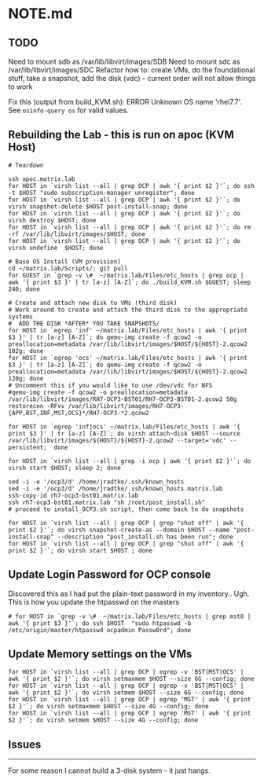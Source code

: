 # NOTE.md

## TODO
Need to mount sdb as /var/lib/libvirt/images/SDB
Need to mount sdc as /var/lib/libvirt/images/SDC
Refactor how to:  create VMs, do the foundational stuff, take a snapshot, add the disk (vdc) - current order will not allow things to work

Fix this (output from build_KVM.sh):
  ERROR    Unknown OS name 'rhel7.7'. See `osinfo-query os` for valid values.


## Rebuilding the Lab - this is run on apoc (KVM Host)

```
# Teardown 

ssh apoc.matrix.lab
for HOST in `virsh list --all | grep OCP | awk '{ print $2 }'`; do ssh -t $HOST "sudo subscription-manager unregister"; done
for HOST in `virsh list --all | grep OCP | awk '{ print $2 }'`; do virsh snapshot-delete $HOST post-install-snap; done
for HOST in `virsh list --all | grep OCP | awk '{ print $2 }'`; do virsh destroy $HOST; done
for HOST in `virsh list --all | grep OCP | awk '{ print $2 }'`; do rm -rf /var/lib/libvirt/images/$HOST; done
for HOST in `virsh list --all | grep OCP | awk '{ print $2 }'`; do virsh undefine  $HOST; done

# Base OS Install (VM provision)
cd ~/matrix.lab/Scripts/; git pull
for GUEST in `grep -v \#  ~/matrix.lab/Files/etc_hosts | grep ocp | awk '{ print $3 }' | tr [a-z] [A-Z]`; do ./build_KVM.sh $GUEST; sleep 240; done

# Create and attach new disk to VMs (third disk)
# Work around to create and attach the third disk to the appropriate systems
#  ADD THE DISK *AFTER* YOU TAKE SNAPSHOTS/
for HOST in `egrep 'inf' ~/matrix.lab/Files/etc_hosts | awk '{ print $3 }' | tr [a-z] [A-Z]`; do qemu-img create -f qcow2 -o preallocation=metadata /var/lib/libvirt/images/$HOST/${HOST}-2.qcow2 102g; done
for HOST in `egrep 'ocs' ~/matrix.lab/Files/etc_hosts | awk '{ print $3 }' | tr [a-z] [A-Z]`; do qemu-img create -f qcow2 -o preallocation=metadata /var/lib/libvirt/images/$HOST/${HOST}-2.qcow2 120g; done
# Uncomment this if you would like to use /dev/vdc for NFS
#qemu-img create -f qcow2 -o preallocation=metadata /var/lib/libvirt/images/RH7-OCP3-BST01/RH7-OCP3-BST01-2.qcow2 50g
restorecon -RFvv /var/lib/libvirt/images/RH7-OCP3-{APP,BST,INF,MST,OCS}*/RH7-OCP3-*2.qcow2

for HOST in `egrep 'inf|ocs' ~/matrix.lab/Files/etc_hosts | awk '{ print $3 }' | tr [a-z] [A-Z]`; do virsh attach-disk $HOST --source /var/lib/libvirt/images/${HOST}/${HOST}-2.qcow2 --target='vdc' --persistent;  done

for HOST in `virsh list --all | grep -i ocp | awk '{ print $2 }'`; do virsh start $HOST; sleep 2; done
```

```
sed -i -e '/ocp3/d' /home/jradtke/.ssh/known_hosts
sed -i -e '/ocp3/d' /home/jradtke/.ssh/known_hosts.matrix.lab
ssh-copy-id rh7-ocp3-bst01.matrix.lab 
ssh rh7-ocp3-bst01.matrix.lab "sh /root/post_install.sh"
# proceed to install_OCP3.sh script, then come back to do snapshots
```

```
for HOST in `virsh list --all | grep OCP | grep "shut off" | awk '{ print $2 }'`; do virsh snapshot-create-as --domain $HOST --name "post-install-snap" --description "post_install.sh has been run"; done 
for HOST in `virsh list --all | grep OCP | grep "shut off" | awk '{ print $2 }'`; do virsh start $HOST ; done 

```

## Update Login Password for OCP console
Discovered this as I had put the plain-text password in my inventory.. Ugh.
This is how you update the htpasswd on the masters
```
# for HOST in `grep -v \#  ~/matrix.lab/Files/etc_hosts | grep mst0 | awk '{ print $3 }'`; do ssh $HOST  "sudo htpasswd -b /etc/origin/master/htpasswd ocpadmin Passw0rd"; done
```

## Update Memory settings on the VMs
```
for HOST in `virsh list --all | grep OCP | egrep -v 'BST|MST|OCS' | awk '{ print $2 }'`; do virsh setmaxmem $HOST --size 6G --config; done
for HOST in `virsh list --all | grep OCP | egrep -v 'BST|MST|OCS' | awk '{ print $2 }'`; do virsh setmem $HOST --size 6G --config; done
for HOST in `virsh list --all | grep OCP | egrep 'MST' | awk '{ print $2 }'`; do virsh setmaxmem $HOST --size 4G --config; done
for HOST in `virsh list --all | grep OCP | egrep 'MST' | awk '{ print $2 }'`; do virsh setmem $HOST --size 4G --config; done
```

## Issues
---
For some reason I cannot build a 3-disk system - it just hangs.

